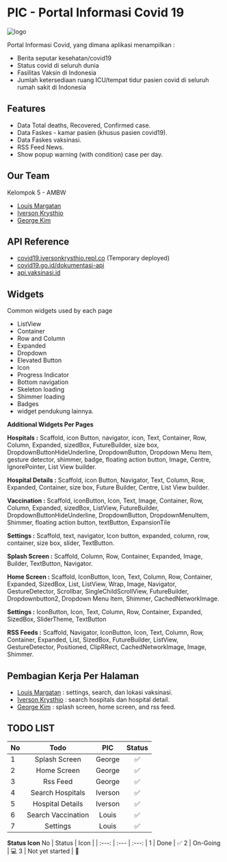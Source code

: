 
# PIC - Portal Informasi Covid 19
![logo](https://user-images.githubusercontent.com/74914280/176128504-aea49e04-3ca2-4652-a0d5-13f8bc4d2c2e.png)

Portal Informasi Covid, yang dimana aplikasi menampilkan :
- Berita seputar kesehatan/covid19
- Status covid di seluruh dunia
- Fasilitas Vaksin di Indonesia
- Jumlah ketersediaan ruang ICU/tempat tidur pasien covid di seluruh rumah sakit di Indonesia



## Features

- Data Total deaths, Recovered, Confirmed case.
- Data Faskes - kamar pasien (khusus pasien covid19).
- Data Faskes vaksinasi.
- RSS Feed News.
- Show popup warning (with condition) case per day.


## Our Team
Kelompok 5 - AMBW
- [Louis Margatan](https://github.com/Luicario)
- [Iverson Krysthio](https://github.com/iberso)
- [George Kim](https://github.com/ge0rgekim)

## API Reference
- [covid19.iversonkrysthio.repl.co](https://covid19.iversonkrysthio.repl.co) (Temporary deployed)
- [covid19.go.id/dokumentasi-api](https://covid19.go.id/dokumentasi-api )
- [api.vaksinasi.id](https://api.vaksinasi.id)



## Widgets
Common widgets used by each page
- ListView
- Container
- Row and Column
- Expanded
- Dropdown
- Elevated Button
- Icon
- Progress Indicator
- Bottom navigation
- Skeleton loading
- Shimmer loading
- Badges
- widget pendukung lainnya.

**Additional Widgets Per Pages**

**Hospitals :** Scaffold, icon Button, navigator,  icon, Text, Container, Row, Column, Expanded, sizedBox, FutureBuilder, size box, DropdownButtonHideUnderline, DropdownButton, Dropdown Menu Item, gesture detector, shimmer, badge, floating action button, Image, Centre, IgnorePointer, List View builder.

**Hospital Details :** Scaffold, icon Button, Navigator, Text, Column, Row, Expanded, Container, size box, Future Builder, Centre, List View builder.

**Vaccination :**
Scaffold, iconButton, Icon, Text, Image, Container, Row, Column, Expanded, sizedBox, ListView, FutureBuilder, DropdownButtonHideUnderline, DropdownButton, DropdownMenuItem, Shimmer, floating action button, textButton, ExpansionTile
	
**Settings :**
Scaffold, text, navigator, Icon button, expanded, column, row, container, size box, slider, TextButton.

**Splash Screen :**  Scaffold, Column, Row, Container, Expanded, Image, Builder, TextButton, Navigator.

**Home Screen :**  Scaffold, IconButton, Icon, Text, Column, Row, Container, Expanded, SizedBox, List, ListView, Wrap, Image, Navigator, GestureDetector,  Scrollbar, SingleChildScrollView, FutureBuilder, Dropdownbutton2, Dropdown Menu Item, Shimmer, CachedNetworkImage.

**Settings :** IconButton, Icon, Text, Column, Row, Container, Expanded, SizedBox, SliderTheme, TextButton

**RSS Feeds :** Scaffold, Navigator, IconButton, Icon, Text, Column, Row, Container, Expanded, List, SizedBox, FutureBuilder, ListView, GestureDetector, Positioned, ClipRRect,  CachedNetworkImage, Image, Shimmer. 

## Pembagian Kerja Per Halaman
- [Louis Margatan](https://github.com/Luicario) : settings, search, dan lokasi vaksinasi.
- [Iverson Krysthio](https://github.com/iberso) : search hospitals dan hospital detail.
- [George Kim](https://github.com/ge0rgekim) : splash screen, home screen, and rss feed.

## **TODO LIST**

No | Todo | PIC | Status
| :--- | :---: | :---: | :--:
1  | Splash Screen | George | ✅
2  | Home Screen | George | ✅
3 | Rss Feed | George | ✅
4 | Search Hospitals | Iverson | ✅
5 | Hospital Details | Iverson | ✅
6 | Search Vaccination | Louis | ✅
7 | Settings | Louis | ✅

**Status Icon**
No | Status | Icon |
| :---: | :--- | :---: |
1 | Done | ✅
2 | On-Going | 💻
3 | Not yet started | 🚧
